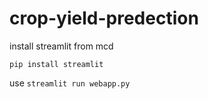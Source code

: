 # crop-yield-predection

install streamlit from mcd

`pip install streamlit`

use `streamlit run webapp.py`
